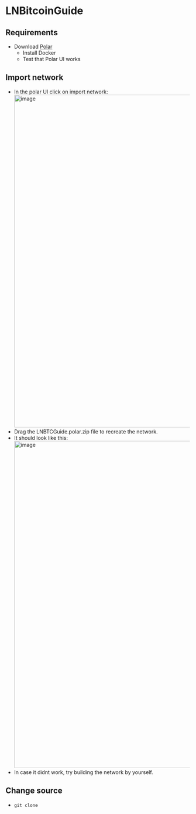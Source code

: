 # LNBitcoinGuide

## Requirements
- Download [Polar](https://lightningpolar.com/)
  - Install Docker
  - Test that Polar UI works
## Import network
- In the polar UI click on import network:
  <img width="906" alt="image" src="https://github.com/joseblock/LNBitcoinGuide/assets/40869458/c9f766c8-3f83-4ac1-b659-2dc29461231b">
- Drag the LNBTCGuide.polar.zip file to recreate the network.
- It should look like this:
  <img width="891" alt="image" src="https://github.com/joseblock/LNBitcoinGuide/assets/40869458/1856d727-3903-40c5-af16-c232abfaf513">
- In case it didnt work, try building the network by yourself.
## Change source
- `git clone `


